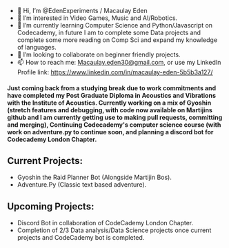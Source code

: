 - 👋 Hi, I’m @EdenExperiments /  Macaulay Eden
- 👀 I’m interested in Video Games, Music and AI/Robotics.
- 🌱 I’m currently learning Computer Science and Python/Javascript on Codecademy, in future I am to complete some Data projects and complete some more reading on Comp Sci and expand my knowledge of languages. 
- 💞️ I’m looking to collaborate on beginner friendly projects.
- 📫 How to reach me: Macaulay.eden30@gmail.com, or use my LinkedIn Profile link: https://www.linkedin.com/in/macaulay-eden-5b5b3a127/

#### Just coming back from a studying break due to work commitments and have completed my Post Graduate Diploma in Acoustics and Vibrations with the Institute of Acoustics. Currently working on a mix of Gyoshin (stretch features and debugging, with code now available on Martijins github and I am currently getting use to making pull requests, committing and merging), Continuing Codecademy's computer science course (with work on adventure.py to continue soon, and planning a discord bot for Codecademy London Chapter. 

## Current Projects:
- Gyoshin the Raid Planner Bot (Alongside Martijin Bos).
- Adventure.Py (Classic text based adventure).

## Upcoming Projects:
- Discord Bot in collaboration of CodeCademy London Chapter.
- Completion of 2/3 Data analysis/Data Science projects once current projects and CodeCademy bot is completed.


<!---
EdenExperiments/EdenExperiments is a ✨ special ✨ repository because its `README.md` (this file) appears on your GitHub profile.
You can click the Preview link to take a look at your changes.
--->

